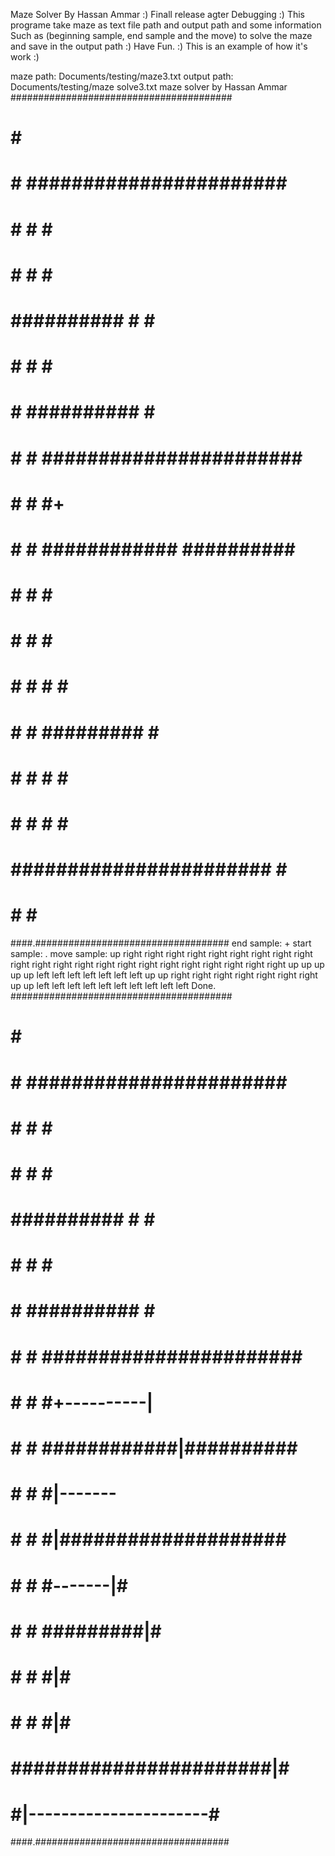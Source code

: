 Maze Solver By Hassan Ammar :)
Finall release agter Debugging :)
This programe take maze as text file path and output path and some information Such as (beginning sample, end sample and the move) to solve the maze
and save in the output path :)
Have Fun. :)
This is an example of how it's work :)

maze path: Documents/testing/maze3.txt
output path: Documents/testing/maze solve3.txt
maze solver by Hassan Ammar
########################################
#           #                         ##
#           # ####################### ##
#           # #                     # ##
#           # #                     # ##
#  ########## #                     # ##
#  #          #                     # ##
#  # ##########                     # ##
#  # #        ####################### ##
#  # #        #+                      ##
#  # #        ############ ########## ##
#  # #            #                   ##
#  # #            # ####################
#  # #            #        #           #
#  # #           ######### #           #
#  # #                   # #           #
#  # #                   # #           #
#  ####################### #           #
#  #                       #           #
####.###################################
end sample: +
start sample: .
move sample:
up
right
right
right
right
right
right
right
right
right
right
right
right
right
right
right
right
right
right
right
right
right
right
up
up
up
up
up
left
left
left
left
left
left
left
up
up
right
right
right
right
right
right
right
up
up
left
left
left
left
left
left
left
left
left
left
Done.
########################################
#           #                         ##
#           # ####################### ##
#           # #                     # ##
#           # #                     # ##
#  ########## #                     # ##
#  #          #                     # ##
#  # ##########                     # ##
#  # #        ####################### ##
#  # #        #+----------|           ##
#  # #        ############|########## ##
#  # #            #|-------           ##
#  # #            #|####################
#  # #            #-------|#           #
#  # #           #########|#           #
#  # #                   #|#           #
#  # #                   #|#           #
#  #######################|#           #
#  #|----------------------#           #
####.###################################
